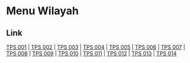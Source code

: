 # Menu Wilayah

## Link

[TPS 001](https://github.com/gigit-pemilu/pemilu-2024-81-maluku/tree/main/pileg-dpr/hitung-suara/sub/81-maluku/sub/71-kota-ambon/sub/04-teluk-ambon/sub/2007-laha/sub/001-tps)
 | 
[TPS 002](https://github.com/gigit-pemilu/pemilu-2024-81-maluku/tree/main/pileg-dpr/hitung-suara/sub/81-maluku/sub/71-kota-ambon/sub/04-teluk-ambon/sub/2007-laha/sub/002-tps)
 | 
[TPS 003](https://github.com/gigit-pemilu/pemilu-2024-81-maluku/tree/main/pileg-dpr/hitung-suara/sub/81-maluku/sub/71-kota-ambon/sub/04-teluk-ambon/sub/2007-laha/sub/003-tps)
 | 
[TPS 004](https://github.com/gigit-pemilu/pemilu-2024-81-maluku/tree/main/pileg-dpr/hitung-suara/sub/81-maluku/sub/71-kota-ambon/sub/04-teluk-ambon/sub/2007-laha/sub/004-tps)
 | 
[TPS 005](https://github.com/gigit-pemilu/pemilu-2024-81-maluku/tree/main/pileg-dpr/hitung-suara/sub/81-maluku/sub/71-kota-ambon/sub/04-teluk-ambon/sub/2007-laha/sub/005-tps)
 | 
[TPS 006](https://github.com/gigit-pemilu/pemilu-2024-81-maluku/tree/main/pileg-dpr/hitung-suara/sub/81-maluku/sub/71-kota-ambon/sub/04-teluk-ambon/sub/2007-laha/sub/006-tps)
 | 
[TPS 007](https://github.com/gigit-pemilu/pemilu-2024-81-maluku/tree/main/pileg-dpr/hitung-suara/sub/81-maluku/sub/71-kota-ambon/sub/04-teluk-ambon/sub/2007-laha/sub/007-tps)
 | 
[TPS 008](https://github.com/gigit-pemilu/pemilu-2024-81-maluku/tree/main/pileg-dpr/hitung-suara/sub/81-maluku/sub/71-kota-ambon/sub/04-teluk-ambon/sub/2007-laha/sub/008-tps)
 | 
[TPS 009](https://github.com/gigit-pemilu/pemilu-2024-81-maluku/tree/main/pileg-dpr/hitung-suara/sub/81-maluku/sub/71-kota-ambon/sub/04-teluk-ambon/sub/2007-laha/sub/009-tps)
 | 
[TPS 010](https://github.com/gigit-pemilu/pemilu-2024-81-maluku/tree/main/pileg-dpr/hitung-suara/sub/81-maluku/sub/71-kota-ambon/sub/04-teluk-ambon/sub/2007-laha/sub/010-tps)
 | 
[TPS 011](https://github.com/gigit-pemilu/pemilu-2024-81-maluku/tree/main/pileg-dpr/hitung-suara/sub/81-maluku/sub/71-kota-ambon/sub/04-teluk-ambon/sub/2007-laha/sub/011-tps)
 | 
[TPS 012](https://github.com/gigit-pemilu/pemilu-2024-81-maluku/tree/main/pileg-dpr/hitung-suara/sub/81-maluku/sub/71-kota-ambon/sub/04-teluk-ambon/sub/2007-laha/sub/012-tps)
 | 
[TPS 013](https://github.com/gigit-pemilu/pemilu-2024-81-maluku/tree/main/pileg-dpr/hitung-suara/sub/81-maluku/sub/71-kota-ambon/sub/04-teluk-ambon/sub/2007-laha/sub/013-tps)
 | 
[TPS 014](https://github.com/gigit-pemilu/pemilu-2024-81-maluku/tree/main/pileg-dpr/hitung-suara/sub/81-maluku/sub/71-kota-ambon/sub/04-teluk-ambon/sub/2007-laha/sub/014-tps)

